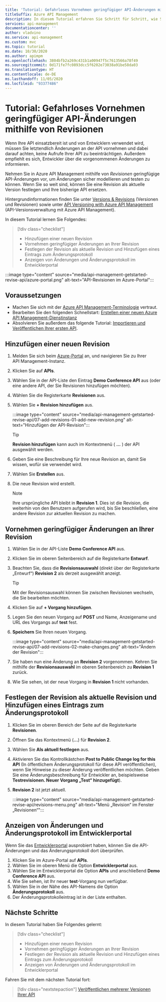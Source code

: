 ```yaml
---
title: 'Tutorial: Gefahrloses Vornehmen geringfügiger API-Änderungen mithilfe von Revisionen in API Management'
titleSuffix: Azure API Management
description: In diesem Tutorial erfahren Sie Schritt für Schritt, wie Sie mithilfe von Revisionen geringfügige Änderungen in API Management vornehmen.
services: api-management
documentationcenter: ''
author: vladvino
ms.service: api-management
ms.custom: mvc
ms.topic: tutorial
ms.date: 10/30/2020
ms.author: apimpm
ms.openlocfilehash: 3804bfb2a269c431b1a00947f5c7613566a78f49
ms.sourcegitcommit: 0d171fe7fc0893dcc5f6202e73038a91be58da03
ms.translationtype: HT
ms.contentlocale: de-DE
ms.lasthandoff: 11/05/2020
ms.locfileid: "93377486"
---
```

# <a name="tutorial-use-revisions-to-make-non-breaking-api-changes-safely"></a>Tutorial: Gefahrloses Vornehmen geringfügiger API-Änderungen mithilfe von Revisionen
Wenn Ihre API einsatzbereit ist und von Entwicklern verwendet wird, müssen Sie letztendlich Änderungen an der API vornehmen und dabei darauf achten, keine Aufrufe Ihrer API zu beeinträchtigen. Außerdem empfiehlt es sich, Entwickler über die vorgenommenen Änderungen zu informieren. 

Nehmen Sie in Azure API Management mithilfe von *Revisionen* geringfügige API-Änderungen vor, um Änderungen sicher modellieren und testen zu können. Wenn Sie so weit sind, können Sie eine Revision als aktuelle Version festlegen und Ihre bisherige API ersetzen. 

Hintergrundinformationen finden Sie unter [Versions & Revisions](https://azure.microsoft.com/blog/versions-revisions/) (Versionen und Revisionen) sowie unter [API Versioning with Azure API Management](https://azure.microsoft.com/blog/api-versioning-with-azure-api-management/) (API-Versionsverwaltung mit Azure API Management).

In diesem Tutorial lernen Sie Folgendes:

> [!div class="checklist"]
> * Hinzufügen einer neuen Revision
> * Vornehmen geringfügiger Änderungen an Ihrer Revision
> * Festlegen der Revision als aktuelle Revision und Hinzufügen eines Eintrags zum Änderungsprotokoll
> * Anzeigen von Änderungen und Änderungsprotokoll im Entwicklerportal

:::image type="content" source="media/api-management-getstarted-revise-api/azure-portal.png" alt-text="API-Revisionen im Azure-Portal":::

## <a name="prerequisites"></a>Voraussetzungen

+ Machen Sie sich mit der [Azure API Management-Terminologie](api-management-terminology.md) vertraut.
+ Bearbeiten Sie den folgenden Schnellstart: [Erstellen einer neuen Azure API Management-Dienstinstanz](get-started-create-service-instance.md)
+ Absolvieren Sie außerdem das folgende Tutorial: [Importieren und Veröffentlichen Ihrer ersten API](import-and-publish.md).

## <a name="add-a-new-revision"></a>Hinzufügen einer neuen Revision

1. Melden Sie sich beim [Azure-Portal](https://portal.azure.com) an, und navigieren Sie zu Ihrer API Management-Instanz.
1. Klicken Sie auf **APIs**.
2. Wählen Sie in der API-Liste den Eintrag **Demo Conference API** aus (oder eine andere API, der Sie Revisionen hinzufügen möchten).
3. Wählen Sie die Registerkarte **Revisionen** aus.
4. Wählen Sie **+ Revision hinzufügen** aus.

   :::image type="content" source="media/api-management-getstarted-revise-api/07-add-revisions-01-add-new-revision.png" alt-text="Hinzufügen der API-Revision":::

    > [!TIP]
    > **Revision hinzufügen** kann auch im Kontextmenü ( **...** ) der API ausgewählt werden.

5. Geben Sie eine Beschreibung für Ihre neue Revision an, damit Sie wissen, wofür sie verwendet wird.
6. Wählen Sie **Erstellen** aus.
7. Die neue Revision wird erstellt.

    > [!NOTE]
    > Ihre ursprüngliche API bleibt in **Revision 1**. Dies ist die Revision, die weiterhin von den Benutzern aufgerufen wird, bis Sie beschließen, eine andere Revision zur aktuellen Revision zu machen.

## <a name="make-non-breaking-changes-to-your-revision"></a>Vornehmen geringfügiger Änderungen an Ihrer Revision

1. Wählen Sie in der API-Liste **Demo Conference API** aus.
1. Klicken Sie im oberen Seitenbereich auf die Registerkarte **Entwurf**.
1. Beachten Sie, dass die **Revisionsauswahl** (direkt über der Registerkarte „Entwurf“) **Revision 2** als derzeit ausgewählt anzeigt.

    > [!TIP]
    > Mit der Revisionsauswahl können Sie zwischen Revisionen wechseln, die Sie bearbeiten möchten.
1. Klicken Sie auf **+ Vorgang hinzufügen**.
1. Legen Sie den neuen Vorgang auf **POST** und Name, Anzeigename und URL des Vorgangs auf **test** fest.
1. **Speichern** Sie Ihren neuen Vorgang.

   :::image type="content" source="media/api-management-getstarted-revise-api/07-add-revisions-02-make-changes.png" alt-text="Ändern der Revision":::
1. Sie haben nun eine Änderung an **Revision 2** vorgenommen. Kehren Sie mithilfe der **Revisionsauswahl** im oberen Seitenbereich zu **Revision 1** zurück.
1. Wie Sie sehen, ist der neue Vorgang in **Revision 1** nicht vorhanden. 

## <a name="make-your-revision-current-and-add-a-change-log-entry"></a>Festlegen der Revision als aktuelle Revision und Hinzufügen eines Eintrags zum Änderungsprotokoll

1. Klicken Sie im oberen Bereich der Seite auf die Registerkarte **Revisionen**.
1. Öffnen Sie das Kontextmenü (**...**) für **Revision 2**.
1. Wählen Sie **Als aktuell festlegen** aus.
1. Aktivieren Sie das Kontrollkästchen **Post to Public Change log for this API** (In öffentlichem Änderungsprotokoll für diese API veröffentlichen), wenn Sie Hinweise zu dieser Änderung veröffentlichen möchten. Geben Sie eine Änderungsbeschreibung für Entwickler an, beispielsweise **Testrevisionen. Neuer Vorgang „Test“ hinzugefügt**).
1. **Revision 2** ist jetzt aktuell.

    :::image type="content" source="media/api-management-getstarted-revise-api/revisions-menu.png" alt-text="Menü „Revision“ im Fenster „Revisionen“":::


## <a name="browse-the-developer-portal-to-see-changes-and-change-log"></a>Anzeigen von Änderungen und Änderungsprotokoll im Entwicklerportal

Wenn Sie das [Entwicklerportal](api-management-howto-developer-portal-customize.md) ausprobiert haben, können Sie die API-Änderungen und das Änderungsprotokoll dort überprüfen.

1. Klicken Sie im Azure-Portal auf **APIs**.
1. Wählen Sie im oberen Menü die Option **Entwicklerportal** aus.
1. Wählen Sie im Entwicklerportal die Option **APIs** und anschließend **Demo Conference API** aus.
1. Wie Sie sehen, ist Ihr neuer **test**-Vorgang nun verfügbar.
1. Wählen Sie in der Nähe des API-Namens die Option **Änderungsprotokoll** aus.
1. Der Änderungsprotokolleintrag ist in der Liste enthalten.

## <a name="next-steps"></a>Nächste Schritte

In diesem Tutorial haben Sie Folgendes gelernt:

> [!div class="checklist"]
> * Hinzufügen einer neuen Revision
> * Vornehmen geringfügiger Änderungen an Ihrer Revision
> * Festlegen der Revision als aktuelle Revision und Hinzufügen eines Eintrags zum Änderungsprotokoll
> * Anzeigen von Änderungen und Änderungsprotokoll im Entwicklerportal

Fahren Sie mit dem nächsten Tutorial fort:

> [!div class="nextstepaction"]
> [Veröffentlichen mehrerer Versionen Ihrer API](api-management-get-started-publish-versions.md)
